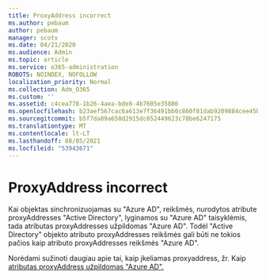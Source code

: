 ```yaml
---
title: ProxyAddress incorrect
ms.author: pebaum
author: pebaum
manager: scotv
ms.date: 04/21/2020
ms.audience: Admin
ms.topic: article
ms.service: o365-administration
ROBOTS: NOINDEX, NOFOLLOW
localization_priority: Normal
ms.collection: Adm_O365
ms.custom: ''
ms.assetid: c4cea778-1b26-4aea-bde8-4b7605e35886
ms.openlocfilehash: b23aef567cac6a613e7f36491bb0c860f81dab9209884cee45b717f1011952f9
ms.sourcegitcommit: b5f7da89a650d2915dc652449623c78be6247175
ms.translationtype: MT
ms.contentlocale: lt-LT
ms.lasthandoff: 08/05/2021
ms.locfileid: "53943671"
---
```

# <a name="proxyaddress-incorrect"></a>ProxyAddress incorrect

Kai objektas sinchronizuojamas su "Azure AD", reikšmės, nurodytos atribute proxyAddresses "Active Directory", lyginamos su "Azure AD" taisyklėmis, tada atributas proxyAddresses užpildomas "Azure AD". Todėl "Active Directory" objekto atributo proxyAddresses reikšmės gali būti ne tokios pačios kaip atributo proxyAddresses reikšmės "Azure AD".
  
Norėdami sužinoti daugiau apie tai, kaip įkeliamas proxyaddress, žr. Kaip [atributas proxyAddress užpildomas "Azure AD".](https://support.microsoft.com/help/3190357/how-the-proxyaddresses-attribute-is-populated-in-azure-ad)
  

